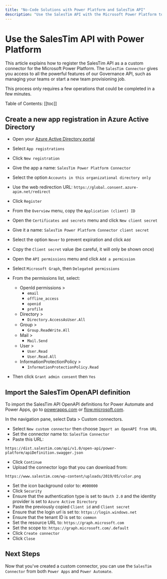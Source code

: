```yaml
---
title: "No-Code Solutions with Power Platform and SalesTim API"
description: "Use the SalesTim API with the Microsoft Power Platform to build Microsoft Teams apps and integrations easily."
---
```


# Use the SalesTim API with Power Platform <Badge text="beta" type="warning"/>
<Classification label="public" />

This article explains how to register the SalesTim API as a a custom connector for the Microsoft Power Platform. The `SalesTim Connector` gives you access to all the powerful features of our Governance API, such as managing your teams or start a new team provisioning job.

This process only requires a few operations that could be completed in a few minutes.

Table of Contents:
[[toc]]

## Create a new app registration in Azure Active Directory

- Open your [Azure Active Directory portal](https://portal.azure.com/#blade/Microsoft_AAD_IAM/ActiveDirectoryMenuBlade/Overview)
- Select `App registrations`
- Click `New registration`
- Give the app a name: `SalesTim Power Platform Connector`
- Select the option `Accounts in this organizational directory only`
- Use the web redirection URL: `https://global.consent.azure-apim.net/redirect`
- Click `Register`
- From the `Overview` menu, copy the `Application (client) ID`
- Open the `Certificates and secrets` menu and click `New client secret`
- Give it a name: `SalesTim Power Platform Connector client secret`
- Select the option `Never` to prevent expiration and click `Add`
- Copy the `Client secret` value (be careful, it will only be shown once)
- Open the `API permissions` menu and click `Add a permission`
- Select `Microsoft Graph`, then `Delegated permissions`
- From the permissions list, select:
    - OpenId permissions >
        - `email`
        - `offline_access`
        - `openid`
        - `profile`
    - Directory >
        - `Directory.AccessAsUser.All`
    - Group >
        - `Group.ReadWrite.All`
    - Mail >
        - `Mail.Send`
    - User >
        - `User.Read`
        - `User.Read.All`
    - InformationProtectionPolicy >
        - `InformationProtectionPolicy.Read`

- Then click `Grant admin consent` then `Yes`

## Import the SalesTim OpenAPI definition

To import the SalesTim API OpenAPI definitions for Power Automate and Power Apps, go to [powerapps.com](https://powerapps.com) or [flow.microsoft.com](https://flow.microsoft.com).

In the navigation pane, select Data > Custom connectors.
- Select `New custom connector` then choose `Import an OpenAPI from URL`
- Set the connector name to: `SalesTim Connector`
- Paste this URL:
```
https://dist.salestim.com/api/v1.0/open-api/power-platform/apiDefinition.swagger.json
```
- Click `Continue`
- Upload the connector logo that you can download from:
```
https://www.salestim.com/wp-content/uploads/2019/05/color.png
```
- Set the icon background color to: `#000000`
- Click `Security`
- Ensure that the authentication type is set to `OAuth 2.0` and the identity provider is set to `Azure Active Directory`
- Paste the previously copied `Client id` and `Client secret`
- Ensure that the login url is set to: `https://login.windows.net`
- Ensure that the tenant ID is set to: `common`
- Set the resource URL to: `https://graph.microsoft.com`
- Set the scope to: `https://graph.microsoft.com/.default`
- Click `Create connector`
- Click `Close`

## Next Steps
Now that you've created a custom connector, you can use the `SalesTim Connector` from both `Power Apps` and `Power Automate`.
